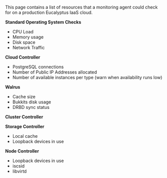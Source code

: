 This page contains a list of resources that a monitoring agent could check for on a production Eucalyptus IaaS cloud.

**Standard Operating System Checks**
* CPU Load
* Memory usage
* Disk space
* Network Traffic

**Cloud Controller**
* PostgreSQL connections
* Number of Public IP Addresses allocated
* Number of available instances per type (warn when availability runs low)

**Walrus**
* Cache size
* Bukkits disk usage
* DRBD sync status 

**Cluster Controller**

**Storage Controller**
* Local cache
* Loopback devices in use

**Node Controller**
* Loopback devices in use
* iscsid
* libvirtd
